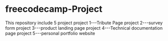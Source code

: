 # freecodecamp-Project
This repository include 5 project
project 1---Tribute Page
project 2---survey form
project 3---product landing page
project 4---Technical documentation page
project 5---personal portfolio website
